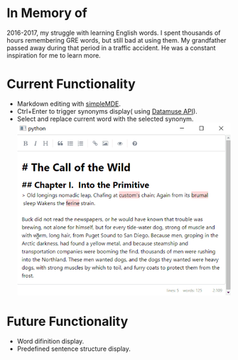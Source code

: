 # In Memory of
2016-2017, my struggle with learning English words. I spent thousands of hours remembering GRE words, but still bad at using them. My grandfather passed away during that period in a traffic accident. He was a constant inspiration for me to learn more.

# Current Functionality
- Markdown editing with [simpleMDE](https://github.com/sparksuite/simplemde-markdown-editor).
- Ctrl+Enter to trigger synonyms display( using [Datamuse API](https://www.datamuse.com/api/)).
- Select and replace current word with the selected synonym.
![](screenshots/replace.gif)

# Future Functionality
- Word difinition display.
- Predefined sentence structure display.